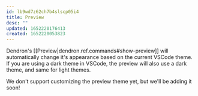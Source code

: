 ```yaml
---
id: lb9wd7z62ch7b4slscp05i4
title: Preview
desc: ""
updated: 1652220176413
created: 1652220053823
---
```


Dendron's [[Preview|dendron.ref.commands#show-preview]] will automatically
change it's appearance based on the current VSCode theme. If you are using a
dark theme in VSCode, the preview will also use a dark theme, and same for light
themes.

We don't support customizing the preview theme yet, but we'll be adding it soon!
